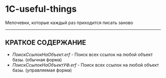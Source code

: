 # 1C-useful-things
Мелочевки, которые каждый раз приходится писать заново

***

## КРАТКОЕ СОДЕРЖАНИЕ

* _ПоискСсылокНаОбъект.erf_ - Поиск всех ссылок на любой объект базы. (обычная форма)
* _ПоискСсылокНаОбъектУФ.erf_ - Поиск всех ссылок на любой объект базы. (управляемая форма)
